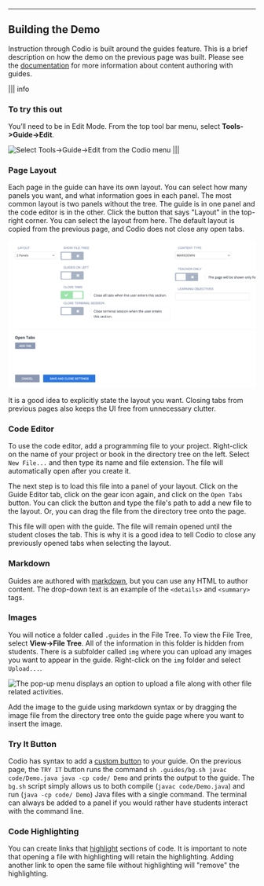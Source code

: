 ----------

## Building the Demo

Instruction through Codio is built around the guides feature. This is a brief description on how the demo on the previous page was built. Please see the [documentation](https://docs.codio.com/authoring.html) for more information about content authoring with guides.


||| info
### To try this out
You’ll need to be in Edit Mode. From the top tool bar menu, select  **Tools->Guide->Edit**.


![Select Tools->Guide->Edit from the Codio menu](.guides/img/editGuide.png)
|||


### Page Layout
Each page in the guide can have its own layout. You can select how many panels you want, and what information goes in each panel. The most common layout is two panels without the tree. The guide is in one panel and the code editor is in the other. Click the button that says "Layout" in the top-right corner. You can select the layout from here. The default layout is copied from the previous page, and Codio does not close any open tabs.

![Select 2 panels under the label "Layout"](.guides/img/layout.png)

It is a good idea to explicitly state the layout you want. Closing tabs from previous pages also keeps the UI free from unnecessary clutter.

### Code Editor
To use the code editor, add a programming file to your project. Right-click on the name of your project or book in the directory tree on the left. Select `New File...` and then type its name and file extension. The file will automatically open after you create it.

The next step is to load this file into a panel of your layout. Click on the Guide Editor tab, click on the gear icon again, and click on the `Open Tabs` button. You can click the button and type the file's path to add a new file to the layout. Or, you can drag the file from the directory tree onto the page.

This file will open with the guide. The file will remain opened until the student closes the tab. This is why it is a good idea to tell Codio to close any previously opened tabs when selecting the layout.

### Markdown
Guides are authored with [markdown](https://docs.codio.com/instructors/authoring/guides/markdown_content.html#markdown), but you can use any HTML to author content. The drop-down text is an example of the `<details>` and `<summary>` tags.

### Images
You will notice a folder called `.guides` in the File Tree. To view the File Tree, select **View->File Tree**. All of the information in this folder is hidden from students. There is a subfolder called `img` where you can upload any images you want to appear in the guide. Right-click on the `img` folder and select `Upload...`.

![The pop-up menu displays an option to upload a file along with other file related activities.](.guides/img/upload.png)

Add the image to the guide using markdown syntax or by dragging the image file from the directory tree onto the guide page where you want to insert the image.

### Try It Button

Codio has syntax to add a [custom button](https://docs.codio.com/instructors/authoring/guides/custom_button.html#custom-buttons-in-guides) to your guide. On the previous page, the `TRY IT` button runs the command `sh .guides/bg.sh javac code/Demo.java java -cp code/ Demo` and prints the output to the guide. The `bg.sh` script simply allows us to both compile (`javac code/Demo.java`) and run (`java -cp code/ Demo`) Java files with a single command. The terminal can always be added to a panel if you would rather have students interact with the command line.

### Code Highlighting
You can create links that [highlight](https://docs.codio.com/instructors/authoring/guides/open_close_content.html#open-close-tabs-from-content) sections of code. It is important to note that opening a file with highlighting will retain the highlighting. Adding another link to open the same file without highlighting will "remove" the highlighting.